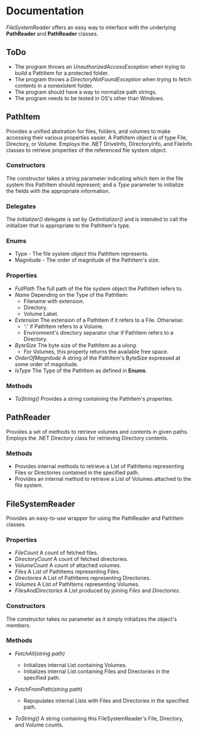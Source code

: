 # Documentation

*FileSystemReader* offers an easy way to interface with the underlying **PathReader** and **PathReader** classes.

## ToDo

+ The program throws an *UnauthorizedAccessException* when trying to build a PathItem for a protected folder.
+ The program throws a *DirectoryNotFoundException* when trying to fetch contents in a nonexistent folder.
+ The program should have a way to normalize path strings.
+ The program needs to be tested in OS's other than Windows.

## PathItem

Provides a unified abstration for files, folders, and volumes to make accessing their various properties easier. A PathItem object is of type File, Directory, or Volume. Employs the .NET DriveInfo, DirectoryInfo, and FileInfo classes to retrieve properties of the referenced file system object.

### Constructors

The constructor takes a *string* parameter indicating which item in the file system this PathItem should represent; and a *Type* parameter to initialize the fields with the appropriate information.

### Delegates

The *Initializer()* delegate is set by *GetInitializer()* and is intended to call the initializer that is appropriate to the PathItem's type.

### Enums

+ Type - The file system object this PathItem represents.
+ Magnitude - The order of magnitude of the PathItem's size.

### Properties

+ *FullPath* The full path of the file system object the PathItem refers to.
+ *Name* Depending on the Type of the PathItem:
  + Filename with extension.
  + Directory.
  + Volume Label.
+ *Extension* The extension of a PathItem if it refers to a File. Otherwise:
  + ':' if PathItem refers to a Volume.
  + Environment's directory separator char if PathItem refers to a Directory.
+ *ByteSize* The byte size of the PathItem as a *ulong*.
  + For Volumes, this property returns the available free space.
+ *OrderOfMagnitude* A string of the PathItem's ByteSize expressed at some order of magnitude.
+ *IsType* The Type of the PathItem as defined in **Enums**.

### Methods

+ *ToString()* Provides a string containing the PathItem's properties.

## PathReader

Provides a set of methods to retrieve volumes and contents in given paths. Employs the .NET Directory class for retrieving Directory contents.

### Methods

+ Provides internal methods to retrieve a List of PathItems representing Files or Directories contained in the specified path.
+ Provides an internal method to retrieve a List of Volumes attached to the file system.

## FileSystemReader

Provides an easy-to-use wrapper for using the PathReader and PathItem classes.

### Properties

+ *FileCount* A count of fetched files.
+ *DirectoryCount* A count of fetched directories.
+ *VolumeCount* A count of attached volumes.
+ *Files* A List of PathItems representing Files.
+ *Directories* A List of PathItems representing Directories.
+ *Volumes* A List of PathItems representing Volumes.
+ *FilesAndDirectories* A List produced by joining *Files* and *Directories*.

### Constructors

The constructor takes no parameter as it simply initializes the object's members.

### Methods

+ *FetchAll(string path)*
  + Initializes internal List containing Volumes.
  + Initializes internal List containing Files and Directories in the specified path.

+ *FetchFromPath(string path*)
  + Repopulates internal Lists with Files and Directories in the specified path.

+ *ToString()* A string containing this FileSystemReader's File, Directory, and Volume counts.
